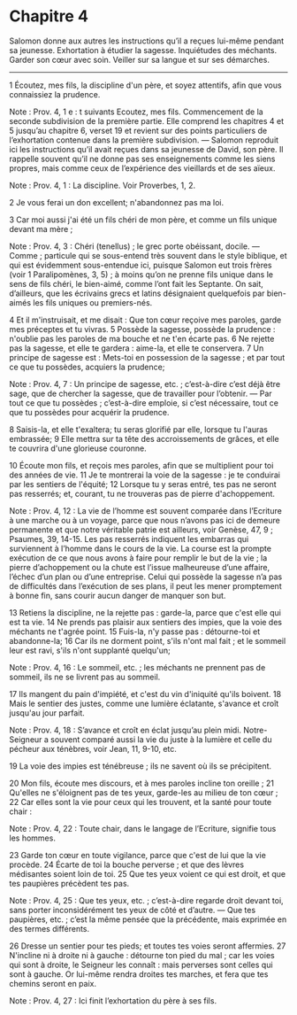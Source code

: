 # Chapitre 4

Salomon donne aux autres les instructions qu’il a reçues lui-même pendant sa jeunesse.
Exhortation à étudier la sagesse.
Inquiétudes des méchants.
Garder son cœur avec soin.
Veiller sur sa langue et sur ses démarches.

***

1 Écoutez, mes fils, la discipline d'un père, et soyez attentifs, afin que vous connaissiez la prudence.

<span class="bible-note">Note : </span> Prov. 4, 1 e : t suivants Ecoutez, mes fils. Commencement de la seconde subdivision de la première partie. Elle comprend les chapitres 4 et 5 jusqu’au chapitre 6, verset 19 et revient sur des points particuliers de l’exhortation contenue dans la première subdivision. ― Salomon reproduit ici les instructions qu’il avait reçues dans sa jeunesse de David, son père. Il rappelle souvent qu’il ne donne pas ses enseignements comme les siens propres, mais comme ceux de l’expérience des vieillards et de ses aïeux.

<span class="bible-note">Note : </span> Prov. 4, 1 : La discipline. Voir Proverbes, 1, 2.

2 Je vous ferai un don excellent; n'abandonnez pas ma loi.


3 Car moi aussi j'ai été un fils chéri de mon père, et comme un fils unique devant ma mère ;

<span class="bible-note">Note : </span> Prov. 4, 3 : Chéri (tenellus) ; le grec porte obéissant, docile. ― Comme ; particule qui se sous-entend très souvent dans le style biblique, et qui est évidemment sous-entendue ici, puisque Salomon eut trois frères (voir 1 Paralipomènes, 3, 5) ; à moins qu’on ne prenne fils unique dans le sens de fils chéri, le bien-aimé, comme l’ont fait les Septante. On sait, d’ailleurs, que les écrivains grecs et latins désignaient quelquefois par bien-aimés les fils uniques ou premiers-nés.

4 Et il m'instruisait, et me disait : Que ton cœur reçoive mes paroles, garde mes préceptes et tu vivras. 5 Possède la sagesse, possède la prudence : n'oublie pas les paroles de ma bouche et ne t'en écarte pas. 6 Ne rejette pas la sagesse, et elle te gardera : aime-la, et elle te conservera. 7 Un principe de sagesse est : Mets-toi en possession de la sagesse ; et par tout ce que tu possèdes, acquiers la prudence;

<span class="bible-note">Note : </span> Prov. 4, 7 : Un principe de sagesse, etc. ; c’est-à-dire c’est déjà être sage, que de chercher la sagesse, que de travailler pour l’obtenir. ― Par tout ce que tu possèdes ; c’est-à-dire emploie, si c’est nécessaire, tout ce que tu possèdes pour acquérir la prudence.

8 Saisis-la, et elle t'exaltera; tu seras glorifié par elle, lorsque tu l'auras embrassée; 9 Elle mettra sur ta tête des accroissements de grâces, et elle te couvrira d'une glorieuse couronne.


10 Écoute mon fils, et reçois mes paroles, afin que se multiplient pour toi des années de vie. 11 Je te montrerai la voie de la sagesse : je te conduirai par les sentiers de l'équité; 12 Lorsque tu y seras entré, tes pas ne seront pas resserrés; et, courant, tu ne trouveras pas de pierre d'achoppement.

<span class="bible-note">Note : </span> Prov. 4, 12 : La vie de l’homme est souvent comparée dans l’Ecriture à une marche ou à un voyage, parce que nous n’avons pas ici de demeure permanente et que notre véritable patrie est ailleurs, voir Genèse, 47, 9 ; Psaumes, 39, 14-15. Les pas resserrés indiquent les embarras qui surviennent à l’homme dans le cours de la vie. La course est la prompte exécution de ce que nous avons à faire pour remplir le but de la vie ; la pierre d’achoppement ou la chute est l’issue malheureuse d’une affaire, l’échec d’un plan ou d’une entreprise. Celui qui possède la sagesse n’a pas de difficultés dans l’exécution de ses plans, il peut les mener promptement à bonne fin, sans courir aucun danger de manquer son but.

13 Retiens la discipline, ne la rejette pas : garde-la, parce que c'est elle qui est ta vie. 14 Ne prends pas plaisir aux sentiers des impies, que la voie des méchants ne t'agrée point. 15 Fuis-la, n'y passe pas : détourne-toi et abandonne-la; 16 Car ils ne dorment point, s'ils n'ont mal fait ; et le sommeil leur est ravi, s'ils n'ont supplanté quelqu'un;

<span class="bible-note">Note : </span> Prov. 4, 16 : Le sommeil, etc. ; les méchants ne prennent pas de sommeil, ils ne se livrent pas au sommeil.

17 Ils mangent du pain d'impiété, et c'est du vin d'iniquité qu'ils boivent. 18 Mais le sentier des justes, comme une lumière éclatante, s'avance et croît jusqu'au jour parfait.

<span class="bible-note">Note : </span> Prov. 4, 18 : S’avance et croît en éclat jusqu’au plein midi. Notre-Seigneur a souvent comparé aussi la vie du juste à la lumière et celle du pécheur aux ténèbres, voir Jean, 11, 9-10, etc.

19 La voie des impies est ténébreuse ; ils ne savent où ils se précipitent.


20 Mon fils, écoute mes discours, et à mes paroles incline ton oreille ; 21 Qu'elles ne s'éloignent pas de tes yeux, garde-les au milieu de ton cœur ; 22 Car elles sont la vie pour ceux qui les trouvent, et la santé pour toute chair :

<span class="bible-note">Note : </span> Prov. 4, 22 : Toute chair, dans le langage de l’Ecriture, signifie tous les hommes.

23 Garde ton cœur en toute vigilance, parce que c'est de lui que la vie procède. 24 Écarte de toi la bouche perverse ; et que des lèvres médisantes soient loin de toi. 25 Que tes yeux voient ce qui est droit, et que tes paupières précèdent tes pas.

<span class="bible-note">Note : </span> Prov. 4, 25 : Que tes yeux, etc. ; c’est-à-dire regarde droit devant toi, sans porter inconsidérément tes yeux de côté et d’autre. ― Que tes paupières, etc. ; c’est la même pensée que la précédente, mais exprimée en des termes différents.

26 Dresse un sentier pour tes pieds; et toutes tes voies seront affermies. 27 N'incline ni à droite ni à gauche : détourne ton pied du mal ; car les voies qui sont à droite, le Seigneur les connaît : mais perverses sont celles qui sont à gauche. Or lui-même rendra droites tes marches, et fera que tes chemins seront en paix.

<span class="bible-note">Note : </span> Prov. 4, 27 : Ici finit l’exhortation du père à ses fils.

